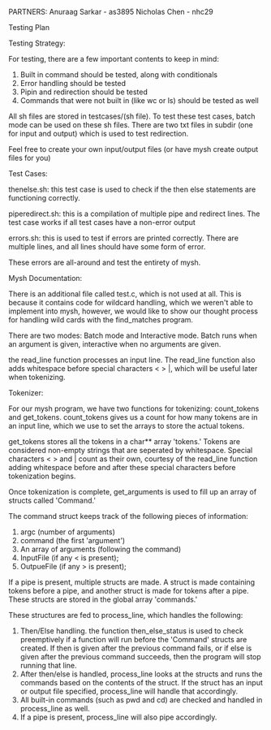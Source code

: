 PARTNERS:
Anuraag Sarkar - as3895
Nicholas Chen - nhc29

Testing Plan

Testing Strategy:

For testing, there are a few important contents to keep in mind:

1. Built in command should be tested, along with conditionals
2. Error handling should be tested
3. Pipin and redirection should be tested
4. Commands that were not built in (like wc or ls) should be tested as well

All sh files are stored in testcases/(sh file). To test these test cases, batch mode can be used on these sh files. There are two txt files in subdir (one for input and output) which is used to test redirection.

Feel free to create your own input/output files (or have mysh create output files for you)

Test Cases:

thenelse.sh: this test case is used to check if the then else statements are functioning correctly.

piperedirect.sh: this is a compilation of multiple pipe and redirect lines. The test case works if all test cases have a non-error output 

errors.sh: this is used to test if errors are printed correctly. There are multiple lines, and all lines should have some form of error.

These errors are all-around and test the entirety of mysh.


Mysh Documentation:

There is an additional file called test.c, which is not used at all. This is because it contains code for wildcard handling, which we weren't able to implement into mysh, however, we would like to show our thought process for handling wild cards with the find_matches program.

There are two modes: Batch mode and Interactive mode. Batch runs when an argument is given, interactive when no arguments are given.

the read_line function processes an input line. The read_line function also adds whitespace before special characters < > |, which will be useful later when tokenizing.

Tokenizer:

For our mysh program, we have two functions for tokenizing: count_tokens and get_tokens. count_tokens gives us a count for how many tokens are in an input line, which we use to set the arrays to store the actual tokens.

get_tokens stores all the tokens in a char** array 'tokens.' Tokens are considered non-empty strings that are seperated by whitespace. Special characters < > and | count as their own, courtesy of the read_line function adding whitespace before and after these special characters before tokenization begins.

Once tokenization is complete, get_arguments is used to fill up an array of structs called 'Command.'

The command struct keeps track of the following pieces of information:

1. argc (number of arguments)
2. command (the first 'argument')
3. An array of arguments (following the command)
4. InputFile (if any < is present);
5. OutpueFile (if any > is present);

If a pipe is present, multiple structs are made. A struct is made containing tokens before a pipe, and another struct is made for tokens after a pipe. These structs are stored in the global array 'commands.'

These structures are fed to process_line, which handles the following:

1. Then/Else handling. the function then_else_status is used to check preemptively if a function will run before the 'Command' structs are created. If then is given after the previous command fails, or if else is given after the previous command succeeds, then the program will stop running that line.
2. After then/else is handled, process_line looks at the structs and runs the commands based on the contents of the struct. If the struct has an input or output file specified, process_line will handle that accordingly.
3. All built-in commands (such as pwd and cd) are checked and handled in process_line as well.
4. If a pipe is present, process_line will also pipe accordingly.